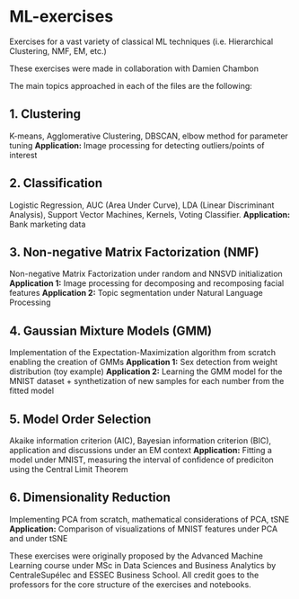 # ML-exercises

Exercises for a vast variety of classical ML techniques (i.e. Hierarchical Clustering, NMF, EM,  etc.)

These exercises were made in collaboration with Damien Chambon

The main topics approached in each of the files are the following:

## 1. Clustering

K-means, Agglomerative Clustering, DBSCAN, elbow method for parameter tuning
**Application:** Image processing for detecting outliers/points of interest

## 2. Classification

Logistic Regression, AUC (Area Under Curve), LDA (Linear Discriminant Analysis), Support Vector Machines, Kernels, Voting Classifier.
**Application:** Bank marketing data

## 3. Non-negative Matrix Factorization (NMF)

Non-negative Matrix Factorization under random and NNSVD initialization
**Application 1:** Image processing for decomposing and recomposing facial features
**Application 2:** Topic segmentation under Natural Language Processing

## 4. Gaussian Mixture Models (GMM)

Implementation of the Expectation-Maximization algorithm from scratch enabling the creation of GMMs
**Application 1:** Sex detection from weight distribution (toy example)
**Application 2:** Learning the GMM model for the MNIST dataset + synthetization of new samples for each number from the fitted model

## 5. Model Order Selection

Akaike information criterion (AIC), Bayesian information criterion (BIC), application and discussions under an EM context
**Application:** Fitting a model under MNIST, measuring the interval of confidence of prediciton using the Central Limit Theorem

## 6. Dimensionality Reduction

Implementing PCA from scratch, mathematical considerations of PCA, tSNE
**Application:** Comparison of visualizations of MNIST features under PCA and under tSNE

These exercises were originally proposed by the Advanced Machine Learning course under MSc in Data Sciences and Business Analytics by CentraleSupélec and ESSEC Business School. All credit goes to the professors for the core structure of the exercises and notebooks.
